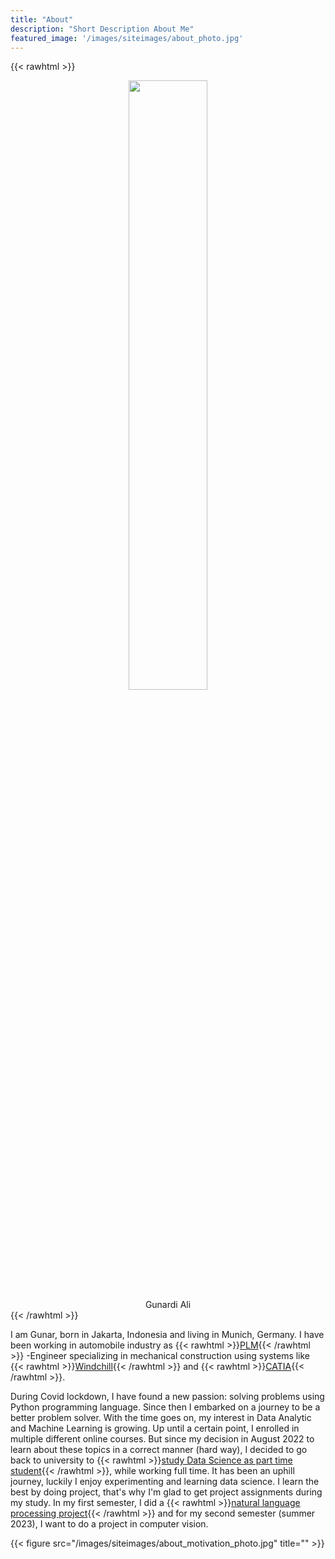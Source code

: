 ```yaml
---
title: "About"
description: "Short Description About Me"
featured_image: '/images/siteimages/about_photo.jpg'
---
```


{{< rawhtml >}} 
    <div style="align: left; text-align:center;">
        <img src="/images/siteimages/myphoto.jpg" height="50%" width="50%" />
        <div class="caption">Gunardi Ali</div>
    </div>
{{< /rawhtml >}}

I am Gunar, born in Jakarta, Indonesia and living in Munich, Germany. I have been working in automobile industry as {{< rawhtml >}}<a href="https://en.wikipedia.org/wiki/Product_lifecycle" target="_blank">PLM</a>{{< /rawhtml >}} -Engineer specializing in mechanical construction using systems like {{< rawhtml >}}<a href="https://www.ptc.com/en/products/windchill" target="_blank">Windchill</a>{{< /rawhtml >}} and {{< rawhtml >}}<a href="https://www.3ds.com/products-services/catia/" target="_blank">CATIA</a>{{< /rawhtml >}}. 

During Covid lockdown, I have found a new passion: solving problems using Python programming language. Since then I embarked on a journey to be a better problem solver. With the time goes on, my interest in Data Analytic and Machine Learning is growing. Up until a certain point, I enrolled in multiple different online courses. But since my decision in August 2022 to learn about these topics in a correct manner (hard way), I decided to go back to university to {{< rawhtml >}}<a href="https://www.hs-harz.de/data-science-berufsbegleitend" target="_blank">study Data Science as part time student</a>{{< /rawhtml >}}, while working full time. It has been an uphill journey, luckily I enjoy experimenting and learning data science. I learn the best by doing project, that's why I'm glad to get project assignments during my study. In my first semester, I did a {{< rawhtml >}}<a href="/post/project-4" target="_blank">natural language processing project</a>{{< /rawhtml >}} and for my second semester (summer 2023), I want to do a project in computer vision. 

{{< figure src="/images/siteimages/about_motivation_photo.jpg" title="" >}}